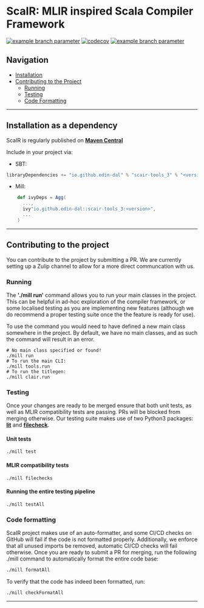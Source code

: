 ScaIR: MLIR inspired Scala Compiler Framework 
===
[![example branch parameter](https://github.com/edin-dal/scair/actions/workflows/tests.yml/badge.svg)](https://github.com/edin-dal/scair/actions/workflows/tests.yml/badge.svg?branch=main)
[![codecov](https://codecov.io/github/edin-dal/scair/graph/badge.svg?token=H3TBWG1YNT)](https://codecov.io/github/edin-dal/scair)
[![example branch parameter](https://img.shields.io/badge/license-Apache_2.0-blue)](https://github.com/edin-dal/scair/blob/main/LICENSE)

## Navigation
- [Installation](#installation)
- [Contributing to the Project](#contributing-to-the-project)
    - [Running](#running)
    - [Testing](#testing)  
    - [Code Formatting](#code-formatting) 

---

## Installation as a dependency

ScaIR is regularly published on [**Maven Central**](https://central.sonatype.com/artifact/io.github.edin-dal/scair-tools_3/overview)

Include in your project via: 

- SBT:
```scala
libraryDependencies += "io.github.edin-dal" % "scair-tools_3" % "<version>"
```
- Mill:
```scala
    def ivyDeps = Agg(
      ...,
      ivy"io.github.edin-dal::scair-tools_3:<version>",
      ...
    )
```

---

## Contributing to the project

You can contribute to the project by submitting a PR. We are currently setting up a Zulip channel to allow for a more direct communcation with us.

### Running

The **'./mill run'** command allows you to run your main classes in the project. This can be helpful in ad-hoc exploration of the compiler framework, or some localised testing as you are implementing new features (although we do recommend a proper testing suite once the the feature is ready for use).

To use the command you would need to have defined a new main class somewhere in the project. By default, we have no main classes, and as such the command will result in an error.

```
# No main class specified or found!
./mill run
# To run the main CLI:
./mill tools.run
# To run the titlegen:
./mill clair.run
```

### Testing

Once your changes are ready to be merged ensure that both unit tests, as well as MLIR compatibility tests are passing. PRs will be blocked from merging otherwise. Our testing suite makes use of two Python3 packages: [**lit**](https://pypi.org/project/lit/) and [**filecheck**](https://pypi.org/project/filecheck/).

#### **Unit tests**
```
./mill test
```

#### **MLIR compatibility tests**
```
./mill filechecks
```

#### **Running the entire testing pipeline**
```
./mill testAll
```

### Code formatting
ScaIR project makes use of an auto-formatter, and some CI/CD checks on GitHub will fail if the code is not formatted properly. Additionally, we enforce that all unused imports be removed, automatic CI/CD checks will fail otherwise. Once you are ready to submit a PR for merging, run the following ./mill command to automatically format the entire code base:

```bash
./mill formatAll
```

To verify that the code has indeed been formatted, run:

```bash
./mill checkFormatAll
```
---